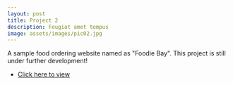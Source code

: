 ```yaml
---
layout: post
title: Project 2
description: Feugiat amet tempus
image: assets/images/pic02.jpg
---
```


A sample food ordering website named as "Foodie Bay". This project is still under further development!
<ul class="actions">
					<li><a href="https://muskangupta4.github.io/Foodie-Bay/" class="button" target="_blank">Click here to view</a></li>
				</ul>